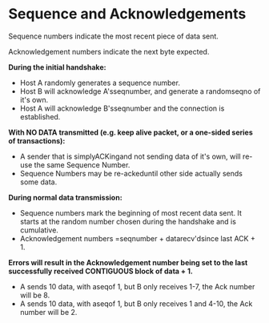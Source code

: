 # Sequence and Acknowledgements

Sequence numbers indicate the most recent piece of data sent.

Acknowledgement numbers indicate the next byte expected.

**During the initial handshake:**

* Host A randomly generates a sequence number.
* Host B will acknowledge A'sseqnumber, and generate a randomseqno of it's own.
* Host A will acknowledge B'sseqnumber and the connection is established.

**With NO DATA transmitted \(e.g. keep alive packet, or a one-sided series of transactions\):**

* A sender that is simplyACKingand not sending data of it's own, will re-use the same Sequence Number.
* Sequence Numbers may be re-ackeduntil other side actually sends some data.

**During normal data transmission:**

* Sequence numbers mark the beginning of most recent data sent. It starts at the random number chosen during the handshake and is cumulative.
* Acknowledgement numbers =seqnumber + datarecv'dsince last ACK + 1.

**Errors will result in the Acknowledgement number being set to the last successfully received CONTIGUOUS block of data + 1.**

* A sends 10 data, with aseqof 1, but B only receives 1-7, the Ack number will be 8.
* A sends 10 data, with aseqof 1, but B only receives 1 and 4-10, the Ack number will be 2.



